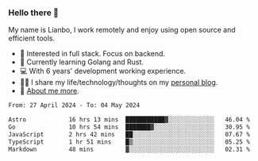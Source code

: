 ### Hello there 👋

My name is Lianbo, I work remotely and enjoy using open source and efficient tools.

- 🔭 Interested in full stack. Focus on backend.
- 🌱 Currently learning Golang and Rust.
- 💻 With 6 years' development working experience.
- ✍🏻 I share my life/technology/thoughts on my [personal blog](https://godruoyi.com).
- 👒 [About me more](https://godruoyi.com/posts/About-godruoyi).

<!--START_SECTION:waka-->

```txt
From: 27 April 2024 - To: 04 May 2024

Astro            16 hrs 13 mins  ███████████▓░░░░░░░░░░░░░   46.04 %
Go               10 hrs 54 mins  ███████▓░░░░░░░░░░░░░░░░░   30.95 %
JavaScript       2 hrs 42 mins   ██░░░░░░░░░░░░░░░░░░░░░░░   07.67 %
TypeScript       1 hr 51 mins    █▒░░░░░░░░░░░░░░░░░░░░░░░   05.25 %
Markdown         48 mins         ▓░░░░░░░░░░░░░░░░░░░░░░░░   02.31 %
```

<!--END_SECTION:waka-->
